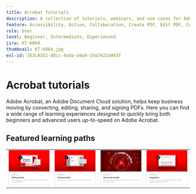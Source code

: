 ```yaml
---
title: Acrobat Tutorials
description: A collection of tutorials, webinars, and use cases for Adobe Acrobat
feature: Accessibility, Action, Collaboration, Create PDF, Edit PDF, Convert PDF, Deploy, Mobile, Optimize PDF, Security, Workflow, Workspace, Skill Builder, Sign, Form
role: User
level: Beginner, Intermediate, Experienced
jira: KT-6864
thumbnail: KT-6864.jpg
exl-id: 353c8352-88cc-4ada-a9a9-19a7423a993f
---
```

# Acrobat tutorials

Adobe Acrobat, an Adobe Document Cloud solution, helps keep business moving by converting, editing, sharing, and signing PDFs. Here you can find a wide range of learning experiences designed to quickly bring both beginners and advanced users up-to-speed on Adobe Acrobat.

<div id="recs-overview-body-1"></div>
<div id="recs-overview-body-2"></div>
<div id="recs-overview-body-3"></div>
<div id="recs-overview-body-4"></div>
<div id="recs-overview-body-5"></div>
<div id="recs-overview-body-6"></div>

## Featured learning paths

<table style="table-layout:fixed">
<tr>
  <td>
    <a href="getting-started/getting-started-overview.md">
      <img alt="Getting started" src="assets/getting-started.png" />
    </a>
  </td>
  <td>
    <a href="advanced-tasks/advanced-tasks-overview.md">
      <img alt="Advanced tasks" src="assets/advanced-tasks.png" />
    </a>
  </td>
  <td>
    <a href="60-second/60-second-overview.md">
      <img alt="60-second Acrobat" src="assets/60-sec.png" />
    </a>
  </td>
  <td>
    <a href="integrate/integrate-overview.md">
      <img alt="Integrations" src="assets/integrations.png" />
    </a>
  </td>
</tr>
</table>
